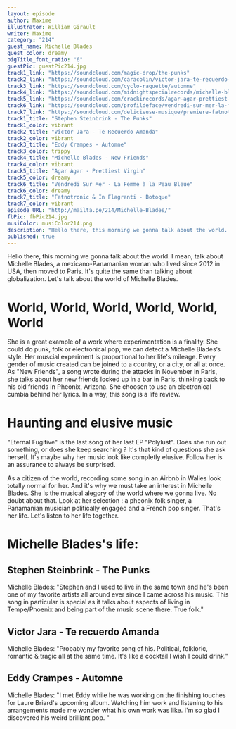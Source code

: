 ```yaml
---
layout: episode
author: Maxime
illustrator: William Girault
writer: Maxime
category: "214"
guest_name: Michelle Blades
guest_color: dreamy
bigTitle_font_ratio: "6"
guestPic: guestPic214.jpg
track1_link: "https://soundcloud.com/magic-drop/the-punks"
track2_link: "https://soundcloud.com/caracolin/victor-jara-te-recuerdo-amanda"
track3_link: "https://soundcloud.com/cyclo-raquette/automne"
track4_link: "https://soundcloud.com/midnightspecialrecords/michelle-blades-polylust-03-watch-me-stray-mstd"
track5_link: "https://soundcloud.com/crackirecords/agar-agar-prettiest-virgin"
track6_link: "https://soundcloud.com/profildeface/vendredi-sur-mer-la-femme-a-la-peau-bleue"
track7_link: "https://soundcloud.com/delicieuse-musique/premiere-fatnotronic-in-flagranti-botoque"
track1_title: "Stephen Steinbrink - The Punks"
track1_color: vibrant
track2_title: "Victor Jara - Te Recuerdo Amanda"
track2_color: vibrant
track3_title: "Eddy Crampes - Automne"
track3_color: trippy
track4_title: "Michelle Blades - New Friends"
track4_color: vibrant
track5_title: "Agar Agar - Prettiest Virgin"
track5_color: dreamy
track6_title: "Vendredi Sur Mer - La Femme à la Peau Bleue"
track6_color: dreamy
track7_title: "Fatnotronic & In Flagranti - Botoque"
track7_color: vibrant
episode_URL: "http://mailta.pe/214/Michelle-Blades/"
fbPic: fbPic214.jpg
musiColor: musiColor214.png
description: "Hello there, this morning we gonna talk about the world. I mean, talk about Michelle Blades, a mexicano-Panamanian woman who lived since 2012 in USA, then moved to Paris. It's quite the same than talking about globalization. Let's talk about the world of Michelle Blades."
published: true
---
```

<p id="introduction"> Hello there, this morning we gonna talk about the world. I mean, talk about Michelle Blades, a mexicano-Panamanian woman who lived since 2012 in USA, then moved to Paris. It's quite the same than talking about globalization. Let's talk about the world of Michelle Blades. </p>

# World, World, World, World, World, World

She is a great example of a work where experimentation is a finality. She could do punk, folk or electronical pop, we can detect a Michelle Blades’s style. Her muscial experiment is proportional to her life's mileage. Every gender of music created can be joined to a country, or a city, or all at once. As "New Friends", a song wrote during the attacks in November in Paris, she talks about her new friends locked up in a bar in Paris, thinking back to his old friends in Pheonix, Arizona. She choosen to use an electronical cumbia behind her lyrics. In a way, this song is a life review. 

# Haunting and elusive music

"Eternal Fugitive" is the last song of her last EP "Polylust". Does she run out something, or does she keep searching ? It's that kind of questions she ask herself. It's maybe why her music look like completly elusive. Follow her is an assurance to always be surprised.

As a citizen of the world, recording some song in an Airbnb in Walles look totally normal for her. And it's why we must take an interest in Michelle Blades. She is the musical alegory of the world where we gonna live. No doubt about that. Look at her selection : a pheonix folk singer, a Panamanian musician politically engaged and a French pop singer. That's her life. Let's listen to her life together.  
 
# Michelle Blades's life:

## Stephen Steinbrink - The Punks

Michelle Blades: "Stephen and I used to live in the same town and he's been one of my favorite artists all around ever since I came across his music. This song in particular is special as it talks about aspects of living in Tempe/Phoenix and being part of the music scene there. True folk."

## Victor Jara - Te recuerdo Amanda

Michelle Blades: "Probably my favorite song of his. Political, folkloric, romantic & tragic all at the same time. It's like a cocktail I wish I could drink."

## Eddy Crampes - Automne

Michelle Blades: "I met Eddy while he was working on the finishing touches for Laure Briard's upcoming album. Watching him work and listening to his arrangements made me wonder what  his own work was like. I'm so glad I discovered his weird brilliant pop.  "
